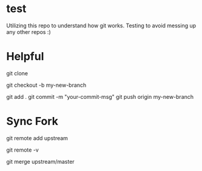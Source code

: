 # test

Utilizing this repo to understand how git works.  Testing to avoid messing up any other repos :)

# Helpful
git clone 

git checkout -b my-new-branch

git add .
git commit -m "your-commit-msg"
git push origin my-new-branch

# Sync Fork

git remote add upstream

git remote -v

git merge upstream/master

